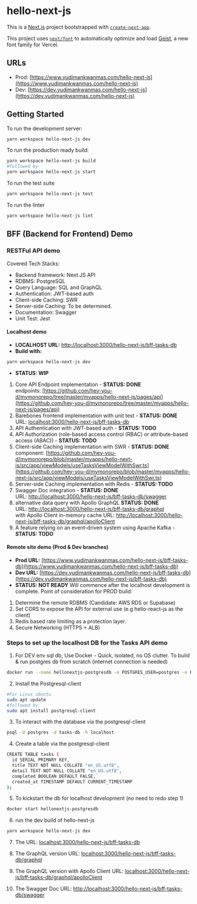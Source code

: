 # hello-next-js

This is a [Next.js](https://nextjs.org) project bootstrapped with [`create-next-app`](https://nextjs.org/docs/app/api-reference/cli/create-next-app).

This project uses [`next/font`](https://nextjs.org/docs/app/building-your-application/optimizing/fonts) to automatically optimize and load [Geist](https://vercel.com/font), a new font family for Vercel.

## URLs
- Prod: [https://www.yudimankwanmas.com/hello-next-js](https://www.yudimankwanmas.com/hello-next-js)
- Dev:  [https://dev.yudimankwanmas.com/hello-next-js](https://dev.yudimankwanmas.com/hello-next-js)

## Getting Started

To run the development server:
```bash
yarn workspace hello-next-js dev
```
To run the production ready build:
```bash
yarn workspace hello-next-js build
#followed by
yarn workspace hello-next-js start
```
To run the test suite
```bash
yarn workspace hello-next-js test
```
To run the linter
```bash
yarn workspace hello-next-js lint
```

## BFF (Backend for Frontend) Demo

### RESTFul API demo
Covered Tech Stacks:
- Backend framework: Next.JS API
- RDBMS: PostgreSQL
- Query Language: SQL and GraphQL
- Authentication: JWT-based auth
- Client-side Caching: SWR
- Server-side Caching: To be determined. 
- Documentation: Swagger
- Unit Test: Jest

#### Localhost demo
- **LOCALHOST URL:** [http://localhost:3000/hello-next-js/bff-tasks-db](http://localhost:3000/hello-next-js/bff-tasks-db)
- **Build with:** 
```bash
yarn workspace hello-next-js dev
```
- **STATUS: WIP**
1. Core API Endpoint implementation - **STATUS: DONE**  
endpoints: [https://github.com/hey-you-d/mymonorepo/tree/master/myapps/hello-next-js/pages/api](https://github.com/hey-you-d/mymonorepo/tree/master/myapps/hello-next-js/pages/api) 
2. Barebones frontend implementation with unit test - **STATUS: DONE**  
URL: [localhost:3000/hello-next-js/bff-tasks-db](http://localhost:3000/hello-next-js/bff-tasks-db)
3. API Authentication with JWT-based auth - **STATUS: TODO**
4. API Authorization (role-based access control (RBAC) or attribute-based access (ABAC)) - **STATUS: TODO**
5. Client-side Caching implementation with SWR - **STATUS: DONE**  
component: [https://github.com/hey-you-d/mymonorepo/blob/master/myapps/hello-next-js/src/app/viewModels/useTasksViewModelWithSwr.ts](https://github.com/hey-you-d/mymonorepo/blob/master/myapps/hello-next-js/src/app/viewModels/useTasksViewModelWithSwr.ts)
5. Server-side Caching implementation with Redis - **STATUS: TODO** 
6. Swagger Doc integration - **STATUS: DONE**  
URL: [http://localhost:3000/hello-next-js/bff-tasks-db/swagger](http://localhost:3000/hello-next-js/bff-tasks-db/swagger)
7. alternative data query with Apollo GraphQL **STATUS: DONE**  
URL: [http://localhost:3000/hello-next-js/bff-tasks-db/graphql](http://localhost:3000/hello-next-js/bff-tasks-db/graphql)  
with Apollo Client in-memory cache URL: [http://localhost:3000/hello-next-js/bff-tasks-db/graphql/apolloClient](http://localhost:3000/hello-next-js/bff-tasks-db/graphql/apolloClient)  
8. A feature relying on an event-driven system using Apache Kafka - **STATUS: TODO**

#### Remote site demo (Prod & Dev branches)
- **Prod URL:** [https://www.yudimankwanmas.com/hello-next-js/bff-tasks-db](https://www.yudimankwanmas.com/hello-next-js/bff-tasks-db) 
- **Dev URL:** [https://dev.yudimankwanmas.com/hello-next-js/bff-tasks-db](https://dev.yudimankwanmas.com/hello-next-js/bff-tasks-db)
- **STATUS: NOT READY**
Will commence after the localhost development is complete.
Point of consideration for PROD build: 
1. Determine the remote RDBMS (Candidate: AWS RDS or Supabase)
2. Set CORS to expose the API for external use (e.g hello-react-js as the client)
3. Redis based rate limiting as a protection layer. 
4. Secure Networking (HTTPS + ALB)

### Steps to set up the localhost DB for the Tasks API demo
1. For DEV env sql db, Use Docker - Quick, isolated, no OS clutter. To build & run postgres db from scratch (internet connection is needed) 
```bash
docker run --name hellonextjs-postgresdb -e POSTGRES_USER=postgres -e POSTGRES_PASSWORD=postgres -e POSTGRES_DB=tasks-db -p 5432:5432 -d postgres
```
2. Install the Postgresql-client
```bash
#For Linux ubuntu
sudo apt update
#followed by
sudo apt install postgresql-client
```
3. To interact with the database via the postgresql-client
```bash
psql -U postgres -d tasks-db -h localhost
```

4. Create a table via the postgresql-client
```bash
CREATE TABLE tasks (
  id SERIAL PRIMARY KEY,
  title TEXT NOT NULL COLLATE "en_US.utf8",
  detail TEXT NOT NULL COLLATE "en_US.utf8",
  completed BOOLEAN DEFAULT FALSE, 
  created_at TIMESTAMP DEFAULT CURRENT_TIMESTAMP
);
```

5. To kickstart the db for localhost development (no need to redo step 1)
```bash
docker start hellonextjs-postgresdb
```

6. run the dev build of hello-next-js
```bash
yarn workspace hello-next-js dev
```

7. The URL: [localhost:3000/hello-next-js/bff-tasks-db](http://localhost:3000/hello-next-js/bff-tasks-db)

8. The GraphQL version URL: [localhost:3000/hello-next-js/bff-tasks-db/graphql](http://localhost:3000/hello-next-js/bff-tasks-db/graphql)

9. The GraphQL version with Apollo Client URL: [localhost:3000/hello-next-js/bff-tasks-db/graphql/apolloClient](http://localhost:3000/hello-next-js/bff-tasks-db/graphql/apolloClient)


10. The Swagger Doc URL: [http://localhost:3000/hello-next-js/bff-tasks-db/swagger](http://localhost:3000/hello-next-js/bff-tasks-db/swagger) 